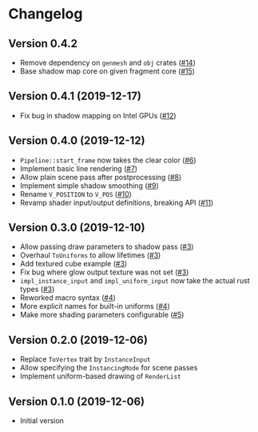 # Changelog
## Version 0.4.2
- Remove dependency on `genmesh` and `obj` crates ([#14](https://github.com/leod/rendology/pull/14))
- Base shadow map core on given fragment core ([#15](https://github.com/leod/rendology/pull/15))

## Version 0.4.1 (2019-12-17)
- Fix bug in shadow mapping on Intel GPUs ([#12](https://github.com/leod/rendology/pull/12))

## Version 0.4.0 (2019-12-12)
- `Pipeline::start_frame` now takes the clear color ([#6](https://github.com/leod/rendology/pull/6))
- Implement basic line rendering ([#7](https://github.com/leod/rendology/pull/7))
- Allow plain scene pass after postprocessing ([#8](https://github.com/leod/rendology/pull/8))
- Implement simple shadow smoothing ([#9](https://github.com/leod/rendology/pull/9))
- Rename `V_POSITION` to `V_POS` ([#10](https://github.com/leod/rendology/pull/10))
- Revamp shader input/output definitions, breaking API ([#11](https://github.com/leod/rendology/pull/11))

## Version 0.3.0 (2019-12-10)
- Allow passing draw parameters to shadow pass ([#3](https://github.com/leod/rendology/pull/3))
- Overhaul `ToUniforms` to allow lifetimes ([#3](https://github.com/leod/rendology/pull/3))
- Add textured cube example ([#3](https://github.com/leod/rendology/pull/3))
- Fix bug where glow output texture was not set ([#3](https://github.com/leod/rendology/pull/3))
- `impl_instance_input` and `impl_uniform_input` now take the actual rust types ([#3](https://github.com/leod/rendology/pull/3))
- Reworked macro syntax ([#4](https://github.com/leod/rendology/pull/4))
- More explicit names for built-in uniforms ([#4](https://github.com/leod/rendology/pull/4))
- Make more shading parameters configurable ([#5](https://github.com/leod/rendology/pull/5))

## Version 0.2.0 (2019-12-06)
- Replace `ToVertex` trait by `InstanceInput`
- Allow specifying the `InstancingMode` for scene passes
- Implement uniform-based drawing of `RenderList`

## Version 0.1.0 (2019-12-06)
- Initial version
